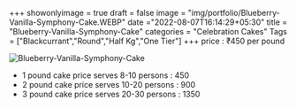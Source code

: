 +++
showonlyimage = true
draft = false
image = "img/portfolio/Blueberry-Vanilla-Symphony-Cake.WEBP"
date ="2022-08-07T16:14:29+05:30"
title = "Blueberry-Vanilla-Symphony-Cake"
categories = "Celebration Cakes"
Tags = ["Blackcurrant","Round","Half Kg","One Tier"]
+++
price : ₹450 per pound
<!--more-->
![Blueberry-Vanilla-Symphony-Cake](/img/portfolio/Blueberry-Vanilla-Symphony-Cake.WEBP)
* 1 pound cake price serves 8-10 persons : 450
* 2 pound cake price serves 10-20 persons : 900
* 3 pound cake price serves 20-30 persons : 1350
